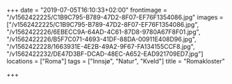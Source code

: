 +++
date = "2019-07-05T16:10:33+02:00"
frontimage = "/v1562422225/C1B9C795-B789-47D2-8F07-EF76F1354086.jpg"
images = ["/v1562422225/C1B9C795-B789-47D2-8F07-EF76F1354086.jpg", "/v1562422226/6EBECC9A-64AD-4C61-87D8-9780A67F8F01.jpg", "/v1562422226/B5F7C071-4693-41DF-88DA-00911E408D96.jpg", "/v1562422228/1663931E-4E2B-49A2-9F67-FA134155CCF8.jpg", "/v1562422232/DE47D3BF-DCAD-48EC-A652-EAD921709ED7.jpg"]
locations = ["Roma"]
tags = ["Innsjø", "Natur", "Kveld"]
title = "Romakloster"

+++

